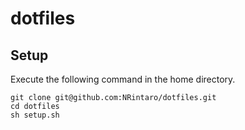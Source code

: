 # dotfiles

## Setup

Execute the following command in the home directory.

```
git clone git@github.com:NRintaro/dotfiles.git
cd dotfiles
sh setup.sh
```


